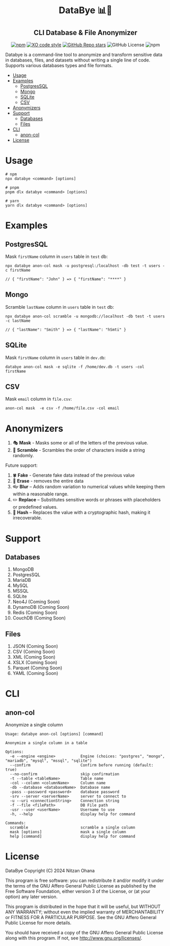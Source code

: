 

<h1 align="center">DataBye 📊👋</h1>
<h2 align="center">CLI Database & File Anonymizer</h2>

<div align="center">

[![npm](https://img.shields.io/npm/v/databye)](https://www.npmjs.com/package/databye)
[![XO code style](https://img.shields.io/badge/code_style-XO-5ed9c7.svg)](https://github.com/xojs/xo)
[![GitHub Repo stars](https://img.shields.io/github/stars/nitzano/databye?style=flat)](https://github.com/nitzano/databye/stargazers)
![GitHub License](https://img.shields.io/github/license/nitzano/databye)
![npm](https://img.shields.io/npm/dw/databye)

</div>

Databye is a command-line tool to anonymize and transform sensitive data in databases, files, and datasets without writing a single line of code. Supports various databases types and file formats. 

- [Usage](#usage)
- [Examples](#examples)
  - [PostgresSQL](#postgressql)
  - [Mongo](#mongo)
  - [SQLite](#sqlite)
  - [CSV](#csv)
- [Anonymizers](#anonymizers)
- [Support](#support)
  - [Databases](#databases)
  - [Files](#files)
- [CLI](#cli)
  - [anon-col](#anon-col)
- [License](#license)


# Usage


```
# npm
npx databye <command> [options]

# pnpm
pnpm dlx databye <command> [options]

# yarn
yarn dlx databye <command> [options]
```

# Examples

## PostgresSQL
Mask `firstName` column in `users` table in `test` db:
```
npx databye anon-col mask -u postgresql:/localhost -db test -t users -c firstName

// { "firstName": "John" } => { "firstName": "****" }
```

## Mongo

Scramble `lastName` column in `users` table in `test` db:
```
npx databye anon-col scramble -u mongodb://localhost -db test -t users -c lastName

// { "lastName": "Smith" } => { "lastName": "hSmti" }
```

## SQLite

Mask `firstName` column in `users` table in `dev.db`:
```
databye anon-col mask -e sqlite -f /home/dev.db -t users -col firstName
```

## CSV

Mask `email` column in `file.csv`:
```
anon-col mask  -e csv -f /home/file.csv -col email
```

# Anonymizers

1. 🎭 **Mask** - Masks some or all of the letters of the previous value.
2. 🔀 **Scramble** - Scrambles the order of characters inside a string randomly.

Future support:

1. 🍀 **Fake** - Generate fake data instead of the previous value
2. 🧽 **Erase**  - removes the entire data
3. 👓 **Blur** – Adds random variation to numerical values while keeping them within a reasonable range.
4. ✏️ **Replace** – Substitutes sensitive words or phrases with placeholders or predefined values.
5. 🔐 **Hash** – Replaces the value with a cryptographic hash, making it irrecoverable.

# Support

## Databases

1. MongoDB 
2. PostgresSQL
3. MariaDB
4. MySQL
5. MSSQL
6. SQLite
7. Neo4J (Coming Soon)
8. DynamoDB (Coming Soon)
9. Redis (Coming Soon)
10. CouchDB (Coming Soon)

## Files 

1. JSON (Coming Soon)
2. CSV (Coming Soon)
3. XML (Coming Soon)
4. XSLX (Coming Soon)
5. Parquet (Coming Soon)
6. YAML (Coming Soon)



# CLI

## anon-col 

Anonymize a single column

```
Usage: databye anon-col [options] [command]

Anonymize a single column in a table

Options:
  -e --engine <engine>           Engine (choices: "postgres", "mongo", "mariadb", "mysql", "mssql", "sqlite")
  --confirm                      Confirm before running (default: true)
  --no-confirm                   skip confirmation
  -t --table <tableName>         Table name
  -col --column <columnName>     Column name
  -db --database <databaseName>  Database name
  -pass --password <password>    database password
  -srv --server <serverName>     server to connect to
  -u --uri <connectionString>    Connection string
  -f --file <filePath>           DB File path
  -usr --user <userName>         Username to use
  -h, --help                     display help for command

Commands:
  scramble                       scramble a single column
  mask [options]                 mask a single column
  help [command]                 display help for command
```

# License

DataBye
Copyright (C) 2024 Nitzan Ohana

This program is free software: you can redistribute it and/or modify
it under the terms of the GNU Affero General Public License as published by
the Free Software Foundation, either version 3 of the License, or
(at your option) any later version.

This program is distributed in the hope that it will be useful,
but WITHOUT ANY WARRANTY; without even the implied warranty of
MERCHANTABILITY or FITNESS FOR A PARTICULAR PURPOSE.  See the
GNU Affero General Public License for more details.

You should have received a copy of the GNU Affero General Public License
along with this program.  If not, see <http://www.gnu.org/licenses/>.